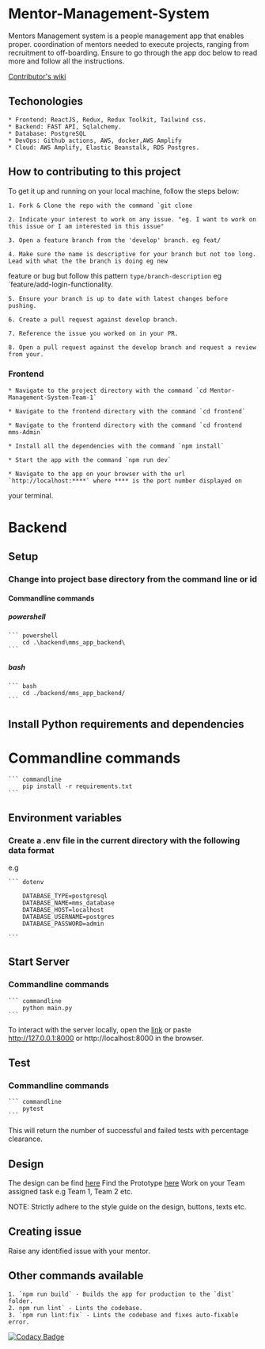 # Mentor-Management-System

Mentors Management system is a people management app that enables proper.
coordination of mentors needed to execute projects, ranging from recruitment to off-boarding. Ensure to go through the
app doc below to read more and follow all the instructions.

[Contributor's wiki](https://github.com/ALCOpenSource/Mentor-Management-System-Team-6/wiki)

## Techonologies

    * Frontend: ReactJS, Redux, Redux Toolkit, Tailwind css.
    * Backend: FAST API, Sqlalchemy.
    * Database: PostgreSQL
    * DevOps: Github actions, AWS, docker,AWS Amplify
    * Cloud: AWS Amplify, Elastic Beanstalk, RDS Postgres.

## How to contributing to this project

To get it up and running on your local machine, follow the steps below:

    1. Fork & Clone the repo with the command `git clone

    2. Indicate your interest to work on any issue. "eg. I want to work on this issue or I am interested in this issue"

    3. Open a feature branch from the 'develop' branch. eg feat/

    4. Make sure the name is descriptive for your branch but not too long. Lead with what the the branch is doing eg new
  feature or bug but follow this pattern `type/branch-description` eg `feature/add-login-functionality.

    5. Ensure your branch is up to date with latest changes before pushing.

    6. Create a pull request against develop branch.

    7. Reference the issue you worked on in your PR.

    8. Open a pull request against the develop branch and request a review from your.

### Frontend

    * Navigate to the project directory with the command `cd Mentor-Management-System-Team-1`

    * Navigate to the frontend directory with the command `cd frontend`

    * Navigate to the frontend directory with the command `cd frontend mms-Admin`

    * Install all the dependencies with the command `npm install`

    * Start the app with the command `npm run dev`

    * Navigate to the app on your browser with the url `http://localhost:****` where **** is the port number displayed on
  your terminal.

# Backend

## Setup

### Change into  project base directory from the command line or id

#### Commandline commands

##### powershell
    
    ``` powershell
        cd .\backend\mms_app_backend\
    ```

##### bash
    
    ``` bash
        cd ./backend/mms_app_backend/
    ```

## Install Python requirements and dependencies

# Commandline commands

    ``` commandline
        pip install -r requirements.txt
    ```

## Environment variables

### Create a .env file in the current directory with the following data format

e.g

    ``` dotenv
    
        DATABASE_TYPE=postgresql
        DATABASE_NAME=mms_database
        DATABASE_HOST=localhost
        DATABASE_USERNAME=postgres
        DATABASE_PASSWORD=admin
    
    ```

## Start Server

### Commandline commands

    ``` commandline
        python main.py
    ```

To interact with the server locally, open the [link](http://127.0.0.1:8000) or paste http://127.0.0.1:8000
or http://localhost:8000
in the browser.

## Test

### Commandline commands

    ``` commandline
        pytest 
    ```

This will return the number of successful and failed tests with percentage clearance.

## Design

The design can be
find [here](https://www.figma.com/file/JNZKj3lachPypSOMBOhC1e/MMS-ALC-0pen-Source-Project?node-id=6784%3A7593&t=dnwBBGHPZRxryUnJ-0)
Find the
Prototype [here](https://www.figma.com/proto/JNZKj3lachPypSOMBOhC1e/MMS-ALC-0pen-Source-Project?page-id=6782%3A4428&node-id=6784%3A6712&viewport=565%2C382%2C0.02&scaling=min-zoom&starting-point-node-id=6784%3A6712)
Work on your Team assigned task e.g Team 1, Team 2 etc.

NOTE: Strictly adhere to the style guide on the design, buttons, texts etc.

## Creating issue

Raise any identified issue with your mentor.

## Other commands available

    1. `npm run build` - Builds the app for production to the `dist` folder.
    2. npm run lint` - Lints the codebase.
    3. `npm run lint:fix` - Lints the codebase and fixes auto-fixable error.

[![Codacy Badge](https://app.codacy.com/project/badge/Grade/098d739ea9504dadabbcc4898eaff86e)](https://app.codacy.com/gh/ALCOpenSource/Mentor-Management-System-Team-1/dashboard?utm_source=gh&utm_medium=referral&utm_content=&utm_campaign=Badge_grade)
